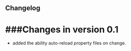 ## Changelog

###Changes in version 0.1
======================================

* added the ability auto-reload property files on change.

